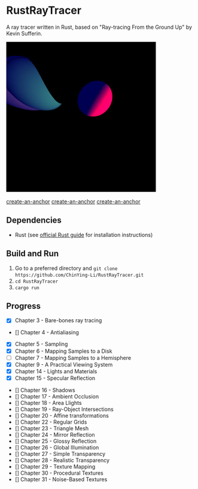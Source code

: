 # RustRayTracer
A ray tracer written in Rust, based on "Ray-tracing From the Ground Up" by Kevin Sufferin.

![Rendered output](https://github.com/ChinYing-Li/RustRayTracer/blob/master/test.jpg)


[create-an-anchor](##Dependencies)
[create-an-anchor](##Build-and-Run)
[create-an-anchor](##Progress)

## Dependencies
- Rust (see [official Rust guide](https://doc.rust-lang.org/cargo/getting-started/installation.html) for installation instructions)

## Build and Run
1. Go to a preferred directory and `git clone https://github.com/ChinYing-Li/RustRayTracer.git`
2. `cd RustRayTracer`
3. `cargo run`

## Progress
- [x] Chapter 3 - Bare-bones ray tracing
- [] Chapter 4 - Antialiasing
- [x] Chapter 5 - Sampling
- [x] Chapter 6 - Mapping Samples to a Disk
- [ ] Chapter 7 - Mapping Samples to a Hemisphere
- [x] Chapter 9 - A Practical Viewing System
- [x] Chapter 14 - Lights and Materials
- [x] Chapter 15 - Specular Reflection
- [] Chapter 16 - Shadows
- [] Chapter 17 - Ambient Occlusion
- [] Chapter 18 - Area Llights
- [] Chapter 19 - Ray-Object Intersections
- [] Chapter 20 - Affine transformations
- [] Chapter 22 - Regular Grids
- [] Chapter 23 - Triangle Mesh
- [] Chapter 24 - Mirror Reflection
- [] Chapter 25 - Glossy Reflection
- [] Chapter 26 - Global Illumination
- [] Chapter 27 - Simple Transparency
- [] Chapter 28 - Realistic Transparency
- [] Chapter 29 - Texture Mapping 
- [] Chapter 30 - Procedural Textures
- [] Chapter 31 - Noise-Based Textures
